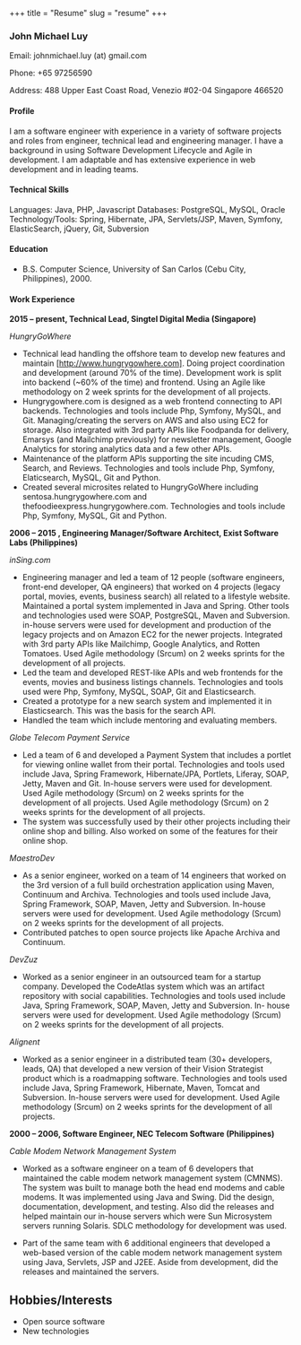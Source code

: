 +++
title = "Resume"
slug = "resume"
+++

### John Michael Luy

Email: johnmichael.luy (at) gmail.com

Phone: +65 97256590

Address: 488 Upper East Coast Road, Venezio #02-04 Singapore 466520

#### Profile

I am a software engineer with experience in a variety of software projects and roles from
engineer, technical lead and engineering manager. I have a background in using Software
Development Lifecycle and Agile in development. I am adaptable and has extensive experience in web development and in leading teams.

#### Technical Skills

Languages: Java, PHP, Javascript
Databases: PostgreSQL, MySQL, Oracle
Technology/Tools: Spring, Hibernate, JPA, Servlets/JSP, Maven, Symfony, ElasticSearch, jQuery, Git, Subversion

#### Education

* B.S. Computer Science, University of San Carlos (Cebu City, Philippines), 2000.

#### Work Experience

**2015 – present, Technical Lead, Singtel Digital Media (Singapore)**

_HungryGoWhere_

- Technical lead handling the offshore team to develop new features and maintain
    [http://www.hungrygowhere.com]. Doing project coordination and development (around 70% of
    the time). Development work is split into backend (~60% of the time) and frontend. Using
    an Agile like methodology on 2 week sprints for the development of all projects.
- Hungrygowhere.com is designed as a web frontend connecting to API backends.
    Technologies and tools include Php, Symfony, MySQL, and Git. Managing/creating the
    servers on AWS and also using EC2 for storage. Also integrated with 3rd party APIs like
    Foodpanda for delivery, Emarsys (and Mailchimp previously) for newsletter management,
    Google Analytics for storing analytics data and a few other APIs.
- Maintenance of the platform APIs supporting the site incuding CMS, Search, and Reviews.
    Technologies and tools include Php, Symfony, Elaticsearch, MySQL, Git and Python.
- Created several microsites related to HungryGoWhere including
    sentosa.hungrygowhere.com and thefoodieexpress.hungrygowhere.com. Technologies and
    tools include Php, Symfony, MySQL, Git and Python.

**2006 – 2015 , Engineering Manager/Software Architect, Exist Software Labs (Philippines)**

_inSing.com_

- Engineering manager and led a team of 12 people (software engineers, front-end
    developer, QA engineers) that worked on 4 projects (legacy portal, movies, events,
    business search) all related to a lifestyle website. Maintained a portal system implemented
    in Java and Spring. Other tools and technologies used were SOAP, PostgreSQL, Maven and
    Subversion. in-house servers were used for development and production of the legacy
    projects and on Amazon EC2 for the newer projects. Integrated with 3rd party APIs like
    Mailchimp, Google Analytics, and Rotten Tomatoes. Used Agile methodology (Srcum) on 2
    weeks sprints for the development of all projects.
- Led the team and developed REST-like APIs and web frontends for the events, movies and
    business listings channels. Technologies and tools used were Php, Symfony, MySQL, SOAP,
    Git and Elasticsearch.
- Created a prototype for a new search system and implemented it in Elasticsearch. This was
    the basis for the search API.
- Handled the team which include mentoring and evaluating members.

_Globe Telecom Payment Service_

- Led a team of 6 and developed a Payment System that includes a portlet for viewing online
    wallet from their portal. Technologies and tools used include Java, Spring Framework,
    Hibernate/JPA, Portlets, Liferay, SOAP, Jetty, Maven and Git. In-house servers were used
    for development. Used Agile methodology (Srcum) on 2 weeks sprints for the development
    of all projects. Used Agile methodology (Srcum) on 2 weeks sprints for the development of
    all projects.
- The system was successfully used by their other projects including their online shop and
    billing. Also worked on some of the features for their online shop.

_MaestroDev_

- As a senior engineer, worked on a team of 14 engineers that worked on the 3rd version of a
    full build orchestration application using Maven, Continuum and Archiva. Technologies and
    tools used include Java, Spring Framework, SOAP, Maven, Jetty and Subversion. In-house
    servers were used for development. Used Agile methodology (Srcum) on 2 weeks sprints
    for the development of all projects.
- Contributed patches to open source projects like Apache Archiva and Continuum.

_DevZuz_

- Worked as a senior engineer in an outsourced team for a startup company. Developed the
    CodeAtlas system which was an artifact repository with social capabilities. Technologies
    and tools used include Java, Spring Framework, SOAP, Maven, Jetty and Subversion. In-
    house servers were used for development. Used Agile methodology (Srcum) on 2 weeks
    sprints for the development of all projects.

_Alignent_

- Worked as a senior engineer in a distributed team (30+ developers, leads, QA) that
    developed a new version of their Vision Strategist product which is a roadmapping
    software. Technologies and tools used include Java, Spring Framework, Hibernate, Maven,
    Tomcat and Subversion. In-house servers were used for development. Used Agile
    methodology (Srcum) on 2 weeks sprints for the development of all projects.

**2000 – 2006, Software Engineer, NEC Telecom Software (Philippines)**

_Cable Modem Network Management System_

- Worked as a software engineer on a team of 6 developers that maintained the cable
    modem network management system (CMNMS). The system was built to manage both the
    head end modems and cable modems. It was implemented using Java and Swing. Did the
    design, documentation, development, and testing. Also did the releases and helped 
    maintain our in-house servers which were Sun Microsystem servers running Solaris. SDLC
    methodology for development was used.

- Part of the same team with 6 additional engineers that developed a web-based version of
    the cable modem network management system using Java, Servlets, JSP and J2EE. Aside
    from development, did the releases and maintained the servers.

## Hobbies/Interests

- Open source software
- New technologies


